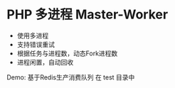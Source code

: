 # PHP 多进程 Master-Worker

- 使用多进程
- 支持错误重试
- 根据任务与进程数，动态Fork进程数
- 进程闲置，自动回收

Demo: 基于Redis生产消费队列 在 test 目录中